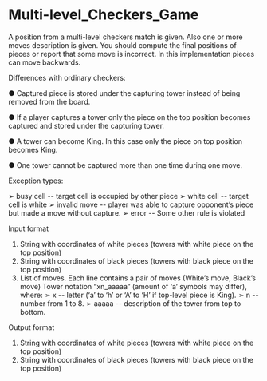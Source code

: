 # Multi-level_Checkers_Game
A position from a multi-level checkers match is given. Also one or more moves description is given. You should compute the final positions of pieces or report that some move is incorrect. In this implementation pieces can move backwards.

Differences with ordinary checkers:

● Captured piece is stored under the capturing tower
instead of being removed from the board.

● If a player captures a tower only the piece on the top
position becomes captured and stored under the capturing tower. 

● A tower can become King. In this case only the piece on
 top position becomes King. 
 
● One tower cannot be captured more than one time during one move.

Exception types:

➢ busy cell -- target cell is occupied by other piece
➢ white cell -- target cell is white
➢ invalid move -- player was able to capture opponent’s piece but made a move without capture.
➢ error -- Some other rule is violated

Input format
1. String with coordinates of white pieces (towers with white piece on the top position)
2. String with coordinates of black pieces (towers with black piece on the top position)
3. List of moves. Each line contains a pair of moves (White’s move, Black’s move)
Tower notation
“xn_aaaaa” (amount of ‘a’ symbols may differ), where:
➢ x -- letter (‘a’ to ‘h’ or ‘A’ to ‘H’ if top-level piece is King).
➢ n -- number from 1 to 8.
➢ aaaaa -- description of the tower from top to bottom. 

Output format
1. String with coordinates of white pieces (towers with white piece on the top position)
2. String with coordinates of black pieces (towers with black piece on the top position)

